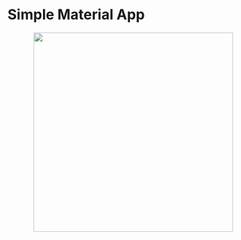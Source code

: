 # Simple Material App

<p align="center">
    <img src="https://user-images.githubusercontent.com/56961917/190867225-c075349c-494a-470a-9b8c-e952572ca876.png" width="400">
</p>